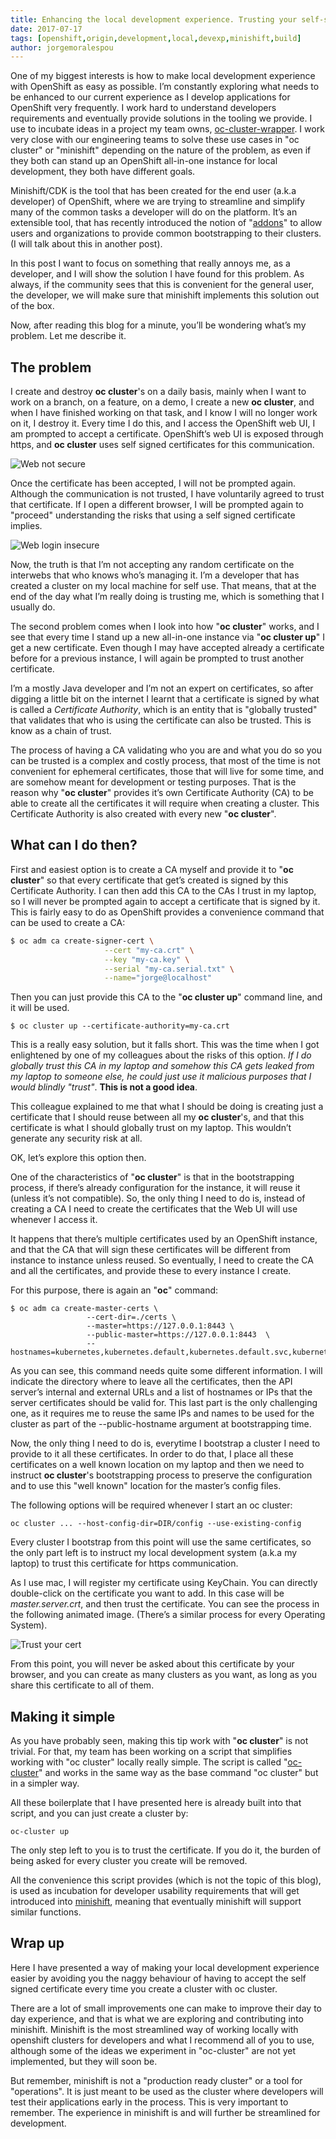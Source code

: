 ```yaml
---
title: Enhancing the local development experience. Trusting your self-signed certificates
date: 2017-07-17
tags: [openshift,origin,development,local,devexp,minishift,build]
author: jorgemoralespou
---
```


One of my biggest interests is how to make local development experience with OpenShift as easy as possible. I’m constantly exploring what needs to be enhanced to our current experience as I develop applications for OpenShift very frequently. I work hard to understand developers requirements and eventually provide solutions in the tooling we provide. I use to incubate ideas in a project my team owns, [oc-cluster-wrapper](https://github.com/openshift-evangelists/oc-cluster-wrapper). I work very close with our engineering teams to solve these use cases in "oc cluster" or "minishift" depending on the nature of the problem, as even if they both can stand up an OpenShift all-in-one instance for local development, they both have different goals.

Minishift/CDK is the tool that has been created for the end user (a.k.a developer) of OpenShift, where we are trying to streamline and simplify many of the common tasks a developer will do on the platform. It’s an extensible tool, that has recently introduced the notion of "[addons](https://docs.openshift.org/latest/minishift/using/addons.html)" to allow users and organizations to provide common bootstrapping to their clusters. (I will talk about this in another post).

In this post I want to focus on something that really annoys me, as a developer, and I will show the solution I have found for this problem. As always, if the community sees that this is convenient for the general user, the developer, we will make sure that minishift implements this solution out of the box.

Now, after reading this blog for a minute, you’ll be wondering what’s my problem. Let me describe it.

## The problem

I create and destroy **oc cluster**'s on a daily basis, mainly when I want to work on a branch, on a feature, on a demo, I create a new **oc cluster**, and when I have finished working on that task, and I know I will no longer work on it, I destroy it. Every time I do this, and I access the OpenShift web UI, I am prompted to accept a certificate. OpenShift’s web UI is exposed through https, and **oc cluster** uses self signed certificates for this communication.

![Web not secure](/images/posts/trusting_your_certs/web_not_secure.png)

Once the certificate has been accepted, I will not be prompted again. Although the communication is not trusted, I have voluntarily agreed to trust that certificate. 
If I open a different browser, I will be prompted again to "proceed" understanding the risks that using a self signed certificate implies.

![Web login insecure](/images/posts/trusting_your_certs/web_login.png)

Now, the truth is that I’m not accepting any random certificate on the interwebs that who knows who’s managing it. I’m a developer that has created a cluster on my local machine for self use. That means, that at the end of the day what I’m really doing is trusting me, which is something that I usually do.

The second problem comes when I look into how "**oc cluster**" works, and I see that every time I stand up a new all-in-one instance via "**oc cluster up**" I get a new certificate. Even though I may have accepted already a certificate before for a previous instance, I will again be prompted to trust another certificate. 

I’m a mostly Java developer and I’m not an expert on certificates, so after digging a little bit on the internet I learnt that a certificate is signed by what is called a *Certificate Authority*, which is an entity that is "globally trusted" that validates that who is using the certificate can also be trusted. This is know as a chain of trust. 

The process of having a CA validating who you are and what you do so you can be trusted is a complex and costly process, that most of the time is not convenient for ephemeral certificates, those that will live for some time, and are somehow meant for development or testing purposes. That is the reason why "**oc cluster**" provides it’s own Certificate Authority (CA) to be able to create all the certificates it will require when creating a cluster. This Certificate Authority is also created with every new "**oc cluster**".

## What can I do then?

First and easiest option is to create a CA myself and provide it to "**oc cluster**" so that every certificate that get’s created is signed by this Certificate Authority. I can then add this CA to the CAs I trust in my laptop, so I will never be prompted again to accept a certificate that is signed by it. This is fairly easy to do as OpenShift provides a convenience command that can be used to create a CA:

~~~ bash 
$ oc adm ca create-signer-cert \
                     --cert "my-ca.crt" \
                     --key "my-ca.key" \
                     --serial "my-ca.serial.txt" \
                     --name="jorge@localhost"
~~~

Then you can just provide this CA to the "**oc cluster up**" command line, and it will be used.

~~~
$ oc cluster up --certificate-authority=my-ca.crt
~~~

This is a really easy solution, but it falls short. This was the time when I got enlightened by one of my colleagues about the risks of this option. *If I do globally trust this CA in my laptop and somehow this CA gets leaked from my laptop to someone else, he could just use it malicious purposes that I would blindly "trust"*. **This is not a good idea**. 

This colleague explained to me that what I should be doing is creating just a certificate that I should reuse between all my **oc cluster**'s, and that this certificate is what I should globally trust on my laptop. This wouldn’t generate any security risk at all.

OK, let’s explore this option then.

One of the characteristics of "**oc cluster**" is that in the bootstrapping process, if there’s already configuration for the instance, it will reuse it (unless it’s not compatible). So, the only thing I need to do is, instead of creating a CA I need to create the certificates that the Web UI will use whenever I access it. 

It happens that there’s multiple certificates used by an OpenShift instance, and that the CA that will sign these certificates will be different from instance to instance unless reused. So eventually, I need to create the CA and all the certificates, and provide these to every instance I create.

For this purpose, there is again an "**oc**" command:

~~~
$ oc adm ca create-master-certs \
                 --cert-dir=./certs \
                 --master=https://127.0.0.1:8443 \
                 --public-master=https://127.0.0.1:8443  \
                 --hostnames=kubernetes,kubernetes.default,kubernetes.default.svc,kubernetes.default.svc.cluster,kubernetes.default.svc.cluster.local,localhost,openshift,openshift.default,openshift.default.svc,openshift.default.svc.cluster,openshift.default.svc.cluster.local,127.0.0.1,172.17.0.1,172.30.0.1,192.168.65.2
~~~

As you can see, this command needs quite some different information. I will indicate the directory where to leave all the certificates, then the API server’s internal and external URLs and a list of hostnames or IPs that the server certificates should be valid for. This last part is the only challenging one, as it requires me to reuse the same IPs and names to be used for the cluster as part of the --public-hostname argument at bootstrapping time.

Now, the only thing I need to do is, everytime I bootstrap a cluster I need to provide to it all these certificates. In order to do that, I place all these certificates on a well known location on my laptop and then we need to instruct **oc cluster**'s bootstrapping process to preserve the configuration and to use this "well known" location for the master’s config files.

The following options will be required whenever I start an oc cluster:

~~~
oc cluster ... --host-config-dir=DIR/config --use-existing-config
~~~

Every cluster I bootstrap from this point will use the same certificates, so the only part left is to instruct my local development system (a.k.a my laptop) to trust this certificate for https communication.

As I use mac, I will register my certificate using KeyChain. You can directly double-click on the certificate you want to add. In this case will be *master.server.crt*, and then trust the certificate. You can see the process in the following animated image. (There’s a similar process for every Operating System).

![Trust your cert](/images/posts/trusting_your_certs/trusting_your_cert_mac.gif)

From this point, you will never be asked about this certificate by your browser, and you can create as many clusters as you want, as long as you share this certificate to all of them.


## Making it simple

As you have probably seen, making this tip work with "**oc cluster**" is not trivial. For that, my team has been working on a script that simplifies working with "oc cluster" locally really simple. The script is called "[oc-cluster](https://github.com/openshift-evangelists/oc-cluster-wrapper)" and works in the same way as the base command "oc cluster" but in a simpler way. 

All these boilerplate that I have presented here is already built into that script, and you can just create a cluster by:

~~~
oc-cluster up
~~~

The only step left to you is to trust the certificate. If you do it, the burden of being asked for every cluster you create will be removed.

All the convenience this script provides (which is not the topic of this blog), is used as incubation for developer usability requirements that will get introduced into [minishift](https://github.com/minishift/minishift), meaning that eventually minishift will support similar functions.

## Wrap up

Here I have presented a way of making your local development experience easier by avoiding you the naggy behaviour of having to accept the self signed certificate every time you create a cluster with oc cluster. 

There are a lot of small improvements one can make to improve their day to day experience, and that is what we are exploring and contributing into minishift. Minishift is the most streamlined way of working locally with openshift clusters for developers and what I recommend all of you to use, although some of the ideas we experiment in "oc-cluster" are not yet implemented, but they will soon be.

But remember, minishift is not a "production ready cluster" or a tool for "operations". It is just meant to be used as the cluster where developers will test their applications early in the process. This is very important to remember. The experience in minishift is and will further be streamlined for development.
